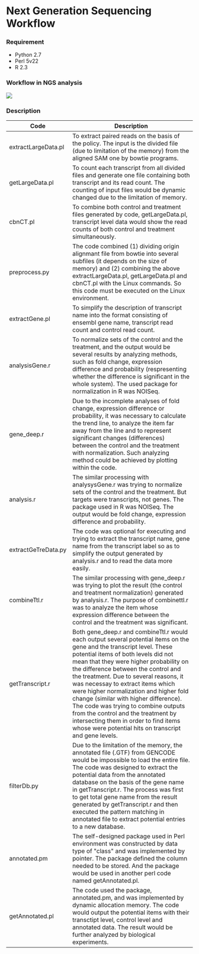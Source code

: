 # Next Generation Sequencing Workflow

### Requirement

* Python 2.7
* Perl 5v22
* R 2.3

### Workflow in NGS analysis

![](https://github.com/jiankaiwang/NextGenerationSequencing/blob/master/doc/image/20140318_finalflow.png)

### Description

| Code | Description | 
|---|---|
| extractLargeData.pl | To extract paired reads on the basis of the policy. The input is the divided file (due to limitation of the memory) from the aligned SAM one by bowtie programs. |
| getLargeData.pl | To count each transcript from all divided files and generate one file containing both transcript and its read count. The counting of input files would be dynamic changed due to the limitation of memory. |
| cbnCT.pl | To combine both control and treatment files generated by code, getLargeData.pl, transcript level data would show the read counts of both control and treatment simultaneously. |
| preprocess.py | The code combined (1) dividing origin alignmant file from bowtie into several subfiles (it depends on the size of memory) and (2) combining the above extractLargeData.pl, getLargeData.pl and cbnCT.pl with the Linux commands. So this code must be executed on the Linux environment. |
| extractGene.pl | To simplify the description of transcript name into the format consisting of ensembl gene name, transcript read count and control read count. |
| analysisGene.r | To normalize sets of the control and the treatment, and the output would be several results by analyzing methods, such as fold change, expression difference and probability (respresenting whether the difference is significant in the whole system). The used package for normalization in R was NOISeq. |
| gene_deep.r | Due to the incomplete analyses of fold change, expression difference or probability, it was necessary to calculate the trend line, to analyze the item far away from the line and to represent significant changes (differences) between the control and the treatment with normalization. Such analyzing method could be achieved by plotting within the code. |
| analysis.r | The similar processing with analysysGene.r was trying to normalize sets of the control and the treatment. But targets were transcripts, not genes. The package used in R was NOISeq. The output would be fold change, expression difference and probability. |
| extractGeTreData.py | The code was optional for executing and trying to extract the transcript name, gene name from the transcript label so as to simplify the output generated by analysis.r and to read the data more easily. |
| combineTtl.r | The similar processing with gene_deep.r was trying to plot the result (the control and treatment normalization) generated by analysis.r. The purpose of combinettl.r was to analyze the item whose expression difference between the control and the treatment was significant. |
| getTranscript.r | Both gene_deep.r and combineTtl.r would each output several potential items on the gene and the transcript level. These potential items of both levels did not mean that they were higher probability on the difference between the control and the treatment. Due to several reasons, it was necessay to extract items which were higher normalization and higher fold change (similar with higher difference). The code was trying to combine outputs from the control and the treatment by intersecting them in order to find items whose were potential hits on transcript and gene levels. |
| filterDb.py | Due to the limitation of the memory, the annotated file (.GTF) from GENCODE would be impossible to load the entire file. The code was designed to extract the potential data from the annotated database on the basis of the gene name in getTranscript.r. The process was first to get total gene name from the result generated by getTranscript.r and then executed the pattern matching in annotated file to extract potential entries to a new database. |
| annotated.pm | The self-designed package used in Perl environment was constructed by data type of "class" and was implemented by pointer. The package defined the column needed to be stored. And the package would be used in another perl code named getAnnotated.pl. |
| getAnnotated.pl | The code used the package, annotated.pm, and was implemented by dynamic allocation memory. The code would output the potential items with their transctipt level, control level and annotated data. The result would be further analyzed by biological experiments. |


